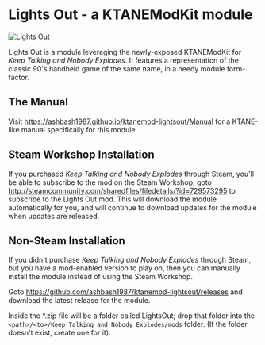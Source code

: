 # Lights Out - a KTANEModKit module

![Lights Out](https://ashbash1987.github.io/ktanemod-lightsout/Manual/img/Component.svg "Lights Out")

Lights Out is a module leveraging the newly-exposed KTANEModKit for _Keep Talking and Nobody Explodes_. It features a representation of the classic 90's handheld game of the same name, in a needy module form-factor.

## The Manual

Visit https://ashbash1987.github.io/ktanemod-lightsout/Manual for a KTANE-like manual specifically for this module.

## Steam Workshop Installation

If you purchased _Keep Talking and Nobody Explodes_ through Steam, you'll be able to subscribe to the mod on the Steam Workshop; goto http://steamcommunity.com/sharedfiles/filedetails/?id=729573295 to subscribe to the Lights Out mod. This will download the module automatically for you, and will continue to download updates for the module when updates are released.

## Non-Steam Installation

If you didn't purchase _Keep Talking and Nobody Explodes_ through Steam, but you have a mod-enabled version to play on, then you can manually install the module instead of using the Steam Workshop.

Goto https://github.com/ashbash1987/ktanemod-lightsout/releases and download the latest release for the module.

Inside the *.zip file will be a folder called LightsOut; drop that folder into the `<path>/<to>/Keep Talking and Nobody Explodes/mods` folder. (If the folder doesn't exist, create one for it).
